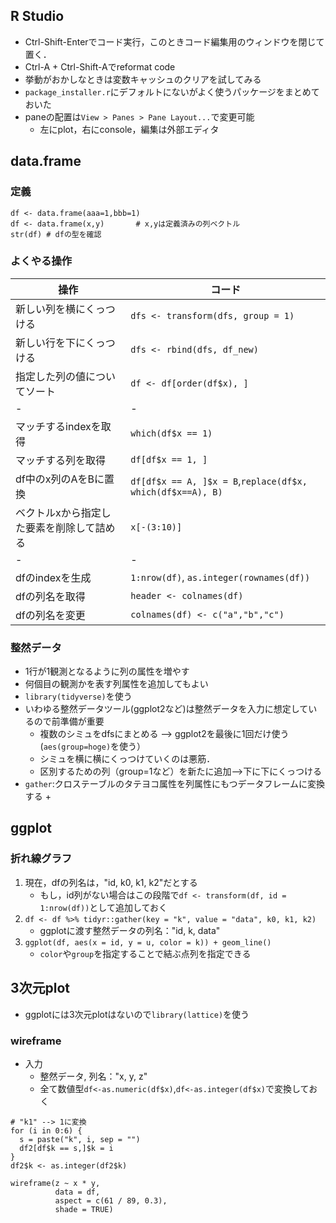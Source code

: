 ## R Studio
+ Ctrl-Shift-Enterでコード実行，このときコード編集用のウィンドウを閉じて置く．
+ Ctrl-A + Ctrl-Shift-Aでreformat code
+ 挙動がおかしなときは変数キャッシュのクリアを試してみる
+ `package_installer.r`にデフォルトにないがよく使うパッケージをまとめておいた
+ paneの配置は`View > Panes > Pane Layout...`で変更可能
    + 左にplot，右にconsole，編集は外部エディタ


## data.frame
### 定義
```
df <- data.frame(aaa=1,bbb=1)
df <- data.frame(x,y)       # x,yは定義済みの列ベクトル
str(df) # dfの型を確認
```

### よくやる操作
|操作|コード|
|----|------|
|新しい列を横にくっつける|`dfs <- transform(dfs, group = 1)`|
|新しい行を下にくっつける|`dfs <- rbind(dfs, df_new)`|
|指定した列の値についてソート|`df <- df[order(df$x), ]`|
|-|-|
|マッチするindexを取得|`which(df$x == 1)`|
|マッチする列を取得|`df[df$x == 1, ]`|
|df中のx列のAをBに置換|`df[df$x == A, ]$x = B`,`replace(df$x, which(df$x==A), B)`|
|ベクトルxから指定した要素を削除して詰める|`x[-(3:10)]`|
|-|-|
|dfのindexを生成|`1:nrow(df)`, `as.integer(rownames(df))`|
|dfの列名を取得|`header <- colnames(df)`|
|dfの列名を変更|`colnames(df) <- c("a","b","c")`|

### 整然データ
+ 1行が1観測となるように列の属性を増やす
+ 何個目の観測かを表す列属性を追加してもよい
+ `library(tidyverse)`を使う
+ いわゆる整然データツール(ggplot2など)は整然データを入力に想定しているので前準備が重要
    + 複数のシミュをdfsにまとめる --> ggplot2を最後に1回だけ使う(`aes(group=hoge)`を使う）
    + シミュを横に横にくっつけていくのは悪筋．
    + 区別するための列（group=1など）を新たに追加-->下に下にくっつける
+ `gather`:クロステーブルのタテヨコ属性を列属性にもつデータフレームに変換する
    +

## ggplot
### 折れ線グラフ
1. 現在，dfの列名は，"id, k0, k1, k2"だとする
    + もし，id列がない場合はこの段階で`df <- transform(df, id = 1:nrow(df))`として追加しておく
2. `df <- df %>% tidyr::gather(key = "k", value = "data", k0, k1, k2)`
    + ggplotに渡す整然データの列名："id, k, data"
3. `ggplot(df, aes(x = id, y = u, color = k)) + geom_line()`
    + `color`や`group`を指定することで結ぶ点列を指定できる

## 3次元plot
+ ggplotには3次元plotはないので`library(lattice)`を使う
### wireframe
+ 入力
    + 整然データ, 列名："x, y, z"
    + 全て数値型`df<-as.numeric(df$x)`,`df<-as.integer(df$x)`で変換しておく
```
# "k1" --> 1に変換
for (i in 0:6) {
  s = paste("k", i, sep = "")
  df2[df$k == s,]$k = i
}
df2$k <- as.integer(df2$k)

wireframe(z ~ x * y,
          data = df,
          aspect = c(61 / 89, 0.3),
          shade = TRUE)
```

